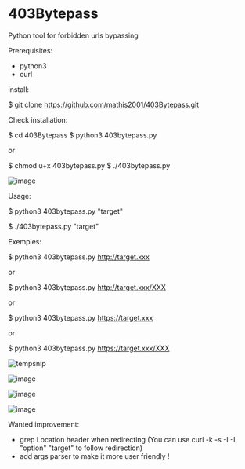 # 403Bytepass
Python tool for forbidden urls bypassing

Prerequisites:

- python3
- curl

install:

$ git clone https://github.com/mathis2001/403Bytepass.git

Check installation:

$ cd 403Bytepass
$ python3 403bytepass.py

or
 
$ chmod u+x 403bytepass.py
$ ./403bytepass.py

![image](https://user-images.githubusercontent.com/40497633/160373432-f9b141e3-5a1a-4344-a691-0b1055bf1c7a.png)


Usage:

$ python3 403bytepass.py "target"

$ ./403bytepass.py "target"

Exemples:
 
$ python3 403bytepass.py http://target.xxx

or
 
$ python3 403bytepass.py http://target.xxx/XXX
 
or
 
$ python3 403bytepass.py https://target.xxx
 
or
 
$ python3 403bytepass.py https://target.xxx/XXX

![tempsnip](https://user-images.githubusercontent.com/40497633/160359511-3c80c4ab-6eb7-45e4-9833-6a0b19c5a929.png)
 
![image](https://user-images.githubusercontent.com/40497633/160358945-dec9b05d-6573-477d-8856-283a69b4d4d1.png)

![image](https://user-images.githubusercontent.com/40497633/160359035-ea029ded-25c6-4630-b19c-af61edb9619d.png)

![image](https://user-images.githubusercontent.com/40497633/160359133-d68b3068-c478-4c60-a117-98afdfa3ee2e.png)

Wanted improvement:
- grep Location header when redirecting (You can use curl -k -s -I -L "option" "target" to follow redirection)
- add args parser to make it more user friendly !
